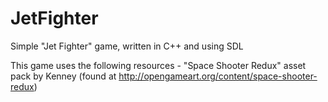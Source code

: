 JetFighter
==========

Simple "Jet Fighter" game, written in C++ and using SDL 

This game uses the following resources
	- "Space Shooter Redux" asset pack by Kenney (found at http://opengameart.org/content/space-shooter-redux)